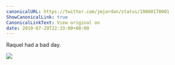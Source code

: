 ```yaml
---
canonicalURL: https://twitter.com/jmjordan/status/19860170001
ShowCanonicalLink: true
CanonicalLinkText: View original on
date: 2010-07-29T22:33:00+00:00
---
```

Raquel had a bad day.

![](/images/19860170001-137445931.jpg)